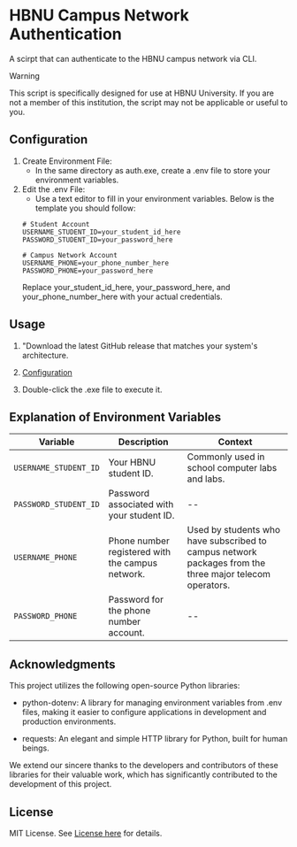 # HBNU Campus Network Authentication

A scirpt that can authenticate to the HBNU campus network via CLI.

> [!WARNING]
> This script is specifically designed for use at HBNU University. If you are not a member of this institution, the script may not be applicable or useful to you.


## Configuration
1. Create Environment File:
   * In the same directory as auth.exe, create a .env file to store your environment variables.
2. Edit the .env File:
   * Use a text editor to fill in your environment variables. Below is the template you should follow:
   ```text
   # Student Account
   USERNAME_STUDENT_ID=your_student_id_here
   PASSWORD_STUDENT_ID=your_password_here

   # Campus Network Account
   USERNAME_PHONE=your_phone_number_here
   PASSWORD_PHONE=your_password_here
   ```
   Replace your_student_id_here, your_password_here, and your_phone_number_here with your actual credentials.


## Usage
1. "Download the latest GitHub release that matches your system's architecture.

2. [Configuration](#configuration)

3. Double-click the .exe file to execute it.


## Explanation of Environment Variables

| Variable                | Description                                    | Context                                                                                                 |
|-------------------------|------------------------------------------------|---------------------------------------------------------------------------------------------------------|
| `USERNAME_STUDENT_ID`   | Your HBNU student ID.                          | Commonly used in school computer labs and labs.                                                         |
| `PASSWORD_STUDENT_ID`   | Password associated with your student ID.      | --                                                                                                      |
| `USERNAME_PHONE`        | Phone number registered with the campus network. | Used by students who have subscribed to campus network packages from the three major telecom operators. |
| `PASSWORD_PHONE`        | Password for the phone number account.         | --                                                                                                      |


## Acknowledgments

This project utilizes the following open-source Python libraries:

* python-dotenv: A library for managing environment variables from .env files, making it easier to configure applications in development and production environments.

* requests: An elegant and simple HTTP library for Python, built for human beings.

We extend our sincere thanks to the developers and contributors of these libraries for their valuable work, which has significantly contributed to the development of this project.


## License
MIT License. See [License here](./LICENSE) for details.

